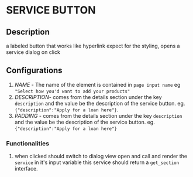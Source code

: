 # SERVICE BUTTON

## Description

a labeled button that works like hyperlink expect for the styling, 
opens a service dialog on click

## Configurations

1. *NAME* - The name of the element is contained in `page input name` eg `"Select how you'd want to add your products"`
2. *DESCRIPTION*- comes from the details section under the key `description` and the value be the description of the service button. eg. `{"description":"Apply for a loan here"}`.
3. *PADDING* - comes from the details section under the key `description` and the value be the description of the service button. eg. `{"description":"Apply for a loan here"}`

### Functionalities

1. when clicked should switch to dialog view open and call and render the `service` in it's input variable
this service should return a `get_section` interface.
